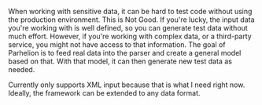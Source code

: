 When working with sensitive data, it can be hard to test code without using the production
environment. This is Not Good. If you're lucky, the input data you're working with is well
defined, so you can generate test data without much effort. However, if you're working with
complex data, or a third-party service, you might not have access to that information. The
goal of Parhelion is to feed real data into the parser and create a general model based on
that. With that model, it can then generate new test data as needed.

Currently only supports XML input because that is what I need right now. Ideally, the framework
can be extended to any data format.

